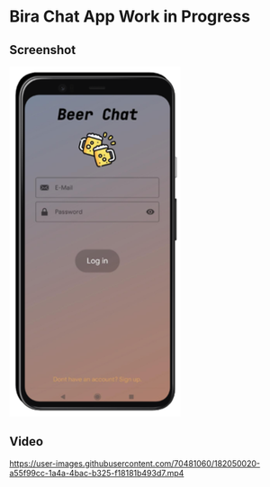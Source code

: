 # Bira Chat App Work in Progress

## Screenshot
![](https://raw.githubusercontent.com/metehanozcan/bira-chatapp/main/screenshots/1.png)
## Video
https://user-images.githubusercontent.com/70481060/182050020-a55f99cc-1a4a-4bac-b325-f18181b493d7.mp4

